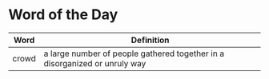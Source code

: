 # Word of the Day

|Word|Definition|
|---|---|
|crowd|a large number of people gathered together in a disorganized or unruly way|